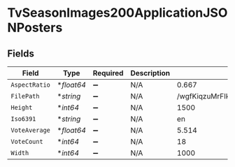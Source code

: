 # TvSeasonImages200ApplicationJSONPosters


## Fields

| Field                            | Type                             | Required                         | Description                      | Example                          |
| -------------------------------- | -------------------------------- | -------------------------------- | -------------------------------- | -------------------------------- |
| `AspectRatio`                    | **float64*                       | :heavy_minus_sign:               | N/A                              | 0.667                            |
| `FilePath`                       | **string*                        | :heavy_minus_sign:               | N/A                              | /wgfKiqzuMrFIkU1M68DDDY8kGC1.jpg |
| `Height`                         | **int64*                         | :heavy_minus_sign:               | N/A                              | 1500                             |
| `Iso6391`                        | **string*                        | :heavy_minus_sign:               | N/A                              | en                               |
| `VoteAverage`                    | **float64*                       | :heavy_minus_sign:               | N/A                              | 5.514                            |
| `VoteCount`                      | **int64*                         | :heavy_minus_sign:               | N/A                              | 18                               |
| `Width`                          | **int64*                         | :heavy_minus_sign:               | N/A                              | 1000                             |